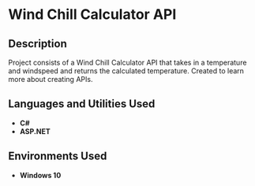<h1>Wind Chill Calculator API</h1>


<h2>Description</h2>
Project consists of a Wind Chill Calculator API that takes in a temperature and windspeed and returns the calculated temperature. Created to learn more about creating APIs.
<br />


<h2>Languages and Utilities Used</h2>

- <b>C#</b> 
- <b>ASP.NET</b>


<h2>Environments Used </h2>

- <b>Windows 10</b>


<!--
 ```diff
- text in red
+ text in green
! text in orange
# text in gray
@@ text in purple (and bold)@@
```
--!>
